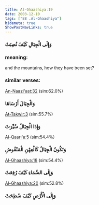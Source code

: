 ```yaml
---
title: Al-Ghaashiya:19
date: 2003-12-10
tags: ["88 .Al-Ghaashiya"]
hidemeta: true 
ShowPostNavLinks: true 
---
```

### وَإِلَى الْجِبَالِ كَيْفَ نُصِبَتْ
### meaning: 
and the mountains, how they have been set?
### similar verses: 

[An-Naazi'aat:32](/79/32) (sim:62.0%)

### وَالْجِبَالَ أَرْسَاهَا

[At-Takwir:3](/81/3) (sim:55.7%)

### وَإِذَا الْجِبَالُ سُيِّرَتْ

[Al-Qaari'a:5](/101/5) (sim:54.4%)

### وَتَكُونُ الْجِبَالُ كَالْعِهْنِ الْمَنْفُوشِ

[Al-Ghaashiya:18](/88/18) (sim:54.4%)

### وَإِلَى السَّمَاءِ كَيْفَ رُفِعَتْ

[Al-Ghaashiya:20](/88/20) (sim:52.8%)

### وَإِلَى الْأَرْضِ كَيْفَ سُطِحَتْ
